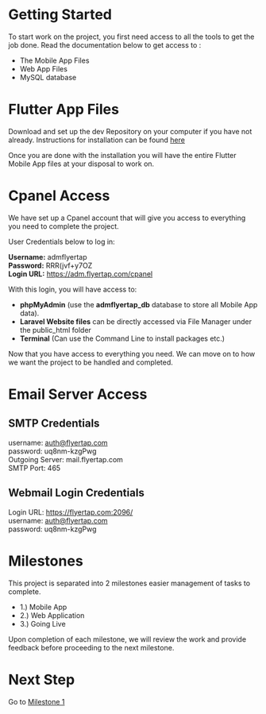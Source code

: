 # Getting Started
To start work on the project, you first need access to all the tools to get the job done.
Read the documentation below to get access to :
- The Mobile App Files
- Web App Files
- MySQL database

# Flutter App Files
Download and set up the dev Repository on your computer if you have not already.
Instructions for installation can be found [here](https://github.com/702Padmin/Flyertap-Distributor/blob/dev/Installation.md)

Once you are done with the installation you will have the entire Flutter Mobile App files at your disposal to  work on.

# Cpanel Access
We have set up a Cpanel account that will give you access to everything you need to complete the project.

User Credentials below to log in:

**Username:** admflyertap <br>
**Password:** RRR(jvf+y7OZ  <br>
**Login URL:** https://adm.flyertap.com/cpanel

With this login, you will have access to:
- **phpMyAdmin** (use the **admflyertap_db** database to store all Mobile App data).
- **Laravel Website files** can be directly accessed via File Manager under the public_html folder
- **Terminal** (Can use the Command Line to install packages etc.)

Now that you have access to everything you need. We can move on to how we want the project to be handled and completed.

# Email Server Access
## SMTP Credentials
username: auth@flyertap.com <br>
password: uq8nm-kzgPwg <br>
Outgoing Server: mail.flyertap.com <br>
SMTP Port: 465

## Webmail Login Credentials
Login URL: https://flyertap.com:2096/ <br>
username: auth@flyertap.com <br>
password: uq8nm-kzgPwg <br>

# Milestones
This project is separated into 2 milestones easier management of tasks to complete.

- 1.) Mobile App
- 2.) Web Application
- 3.) Going Live

Upon completion of each milestone, we will review the work and provide feedback before proceeding to the next milestone.


# Next Step
Go to [Milestone 1](https://github.com/702Padmin/Flyertap-Distributor/blob/dev/Milestone1.md)

